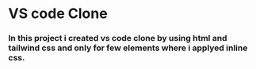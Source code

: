 # VS code Clone 

### In this project i created vs code clone by using html and tailwind css and only for few elements where i applyed inline css.
